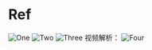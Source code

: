 # Ref

![One](https://github.com/XuHSS/HTML-CSS-Make-a-Website.git)
![Two](https://gitee.com/ZhongJialing/TengXunShiPin.git)
![Three](https://github.com/lwf1122/yinyue.git)
视频解析：
![Four](https://github.com/Qikaile/video.git)